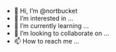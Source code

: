 - 👋 Hi, I’m @nortbucket
- 👀 I’m interested in ...
- 🌱 I’m currently learning ...
- 💞️ I’m looking to collaborate on ...
- 📫 How to reach me ...

<!---
nortbucket/nortbucket is a ✨ special ✨ repository because its `README.md` (this file) appears on your GitHub profile.
You can click the Preview link to take a look at your changes.
--->
